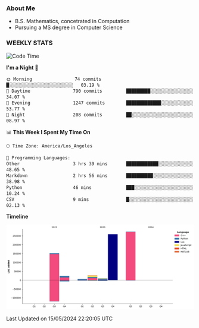 ### About Me

- B.S. Mathematics, concetrated in Computation
- Pursuing a MS degree in Computer Science


### WEEKLY STATS
<!--START_SECTION:waka-->
![Code Time](http://img.shields.io/badge/Code%20Time-68%20hrs%2042%20mins-blue)

**I'm a Night 🦉** 

```text
🌞 Morning                74 commits          █░░░░░░░░░░░░░░░░░░░░░░░░   03.19 % 
🌆 Daytime                790 commits         █████████░░░░░░░░░░░░░░░░   34.07 % 
🌃 Evening                1247 commits        █████████████░░░░░░░░░░░░   53.77 % 
🌙 Night                  208 commits         ██░░░░░░░░░░░░░░░░░░░░░░░   08.97 % 
```


📊 **This Week I Spent My Time On** 

```text
🕑︎ Time Zone: America/Los_Angeles

💬 Programming Languages: 
Other                    3 hrs 39 mins       ████████████░░░░░░░░░░░░░   48.65 % 
Markdown                 2 hrs 56 mins       ██████████░░░░░░░░░░░░░░░   38.98 % 
Python                   46 mins             ███░░░░░░░░░░░░░░░░░░░░░░   10.24 % 
CSV                      9 mins              █░░░░░░░░░░░░░░░░░░░░░░░░   02.13 % 
```

**Timeline**

![Lines of Code chart](https://raw.githubusercontent.com/nickocruzm/nickocruzm/main/assets/bar_graph.png)


 Last Updated on 15/05/2024 22:20:05 UTC
<!--END_SECTION:waka-->
